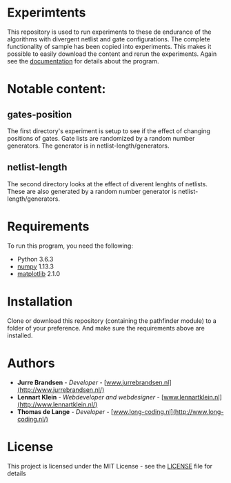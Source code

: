 # Experimtents

This repository is used to run experiments to these de endurance of the algorithms with divergent netlist and gate configurations. The complete functionality of sample has been copied into experiments. This makes it possible to easily download the content and rerun the experiments. Again see the [documentation](https://lennartjklein.github.io/pathfinder/) for details about the program.

# Notable content:

## gates-position

The first directory's experiment is setup to see if the effect of changing positions of gates. Gate lists are randomized by a random number generators. The generator is in netlist-length/generators.

## netlist-length

The second directory looks at the effect of diverent lenghts of netlists. These are also generated by a random number generator is netlist-length/generators.

# Requirements

To run this program, you need the following:

* Python 3.6.3
* [numpy](http://www.numpy.org/) 1.13.3
* [matplotlib](https://matplotlib.org/index.html) 2.1.0

# Installation

Clone or download this repository (containing the pathfinder module) to a folder of your preference. And make sure the requirements above are installed.

# Authors

* **Jurre Brandsen** - *Developer* - [www.jurrebrandsen.nl](http://www.jurrebrandsen.nl/)
* **Lennart Klein** - *Webdeveloper and webdesigner* - [www.lennartklein.nl](http://www.lennartklein.nl/)
* **Thomas de Lange** - *Developer* - [www.long-coding.nl](http://www.long-coding.nl/)

# License

This project is licensed under the MIT License - see the [LICENSE](LICENSE) file for details
